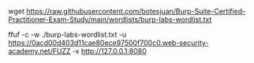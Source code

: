 wget https://raw.githubusercontent.com/botesjuan/Burp-Suite-Certified-Practitioner-Exam-Study/main/wordlists/burp-labs-wordlist.txt

ffuf -c -w ./burp-labs-wordlist.txt -u https://0acd00d403d11cae80ece97500f700c0.web-security-academy.net/FUZZ -x http://127.0.0.1:8080

